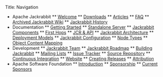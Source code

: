 Title: Navigation
* Apache Jackrabbit 
** [Welcome](welcome-to-apache-jackrabbit.html)
** [Downloads](downloads.html)
** [Articles](articles.html)
** [FAQ](frequently-asked-questions.html)
** [Archived Jackrabbit Wiki](../archive/wiki/JCR/Home_70731.html)
** [Jackrabbit History](jackrabbit-history.html)
* Documentation 
** [Getting Started](getting-started-with-apache-jackrabbit.html)
** [Standalone Server](standalone-server.html)
** [Jackrabbit Components](jackrabbit-components.html)
** [First Hops](first-hops.html)
** [JCR & API](jcr-api.html)
** [Jackrabbit Architecture](jackrabbit-architecture.html)
** [Deployment Models](deployment-models.html)
** [Jackrabbit Configuration](jackrabbit-configuration.html)
** [Node Types](node-types.html)
** [Object Content Mapping](object-content-mapping.html)
* Development 
** [Jackrabbit Team](jackrabbit-team.html)
** [Jackrabbit Roadmap](jackrabbit-roadmap.html)
** [Building Jackrabbit](building-jackrabbit.html)
** [Mailing Lists](mailing-lists.html)
** [Issue Tracker](issue-tracker.html)
** [Source Repository](source-repository.html)
** [Continuous Integration](continuous-integration.html)
** [Website](website.html)
** [Creating Releases](creating-releases.html)
** [Attribution](supporting-software-attribution.html)
* Apache Software Foundation 
** [Introduction](http://www.apache.org/foundation/how-it-works.html)
** [Sponsorship](http://www.apache.org/foundation/sponsorship.html)
** [Current Sponsors](http://www.apache.org/foundation/thanks.html)
